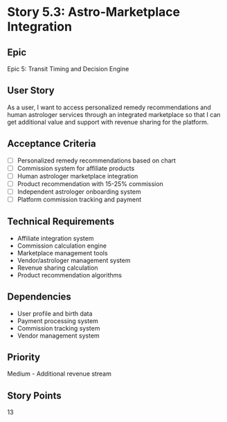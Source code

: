 # Story 5.3: Astro-Marketplace Integration

## Epic
Epic 5: Transit Timing and Decision Engine

## User Story
As a user, I want to access personalized remedy recommendations and human astrologer services through an integrated marketplace so that I can get additional value and support with revenue sharing for the platform.

## Acceptance Criteria
- [ ] Personalized remedy recommendations based on chart
- [ ] Commission system for affiliate products
- [ ] Human astrologer marketplace integration
- [ ] Product recommendation with 15-25% commission
- [ ] Independent astrologer onboarding system
- [ ] Platform commission tracking and payment

## Technical Requirements
- Affiliate integration system
- Commission calculation engine
- Marketplace management tools
- Vendor/astrologer management system
- Revenue sharing calculation
- Product recommendation algorithms

## Dependencies
- User profile and birth data
- Payment processing system
- Commission tracking system
- Vendor management system

## Priority
Medium - Additional revenue stream

## Story Points
13